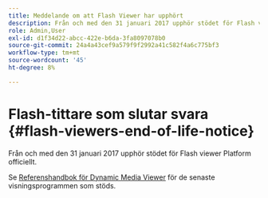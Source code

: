 ```yaml
---
title: Meddelande om att Flash Viewer har upphört
description: Från och med den 31 januari 2017 upphör stödet för Flash viewer Platform officiellt.
role: Admin,User
exl-id: d1f34d22-abcc-422e-b6da-3fa8097078b0
source-git-commit: 24a4a43cef9a579f9f2992a41c582f4a6c775bf3
workflow-type: tm+mt
source-wordcount: '45'
ht-degree: 8%

---
```


# Flash-tittare som slutar svara {#flash-viewers-end-of-life-notice}

Från och med den 31 januari 2017 upphör stödet för Flash viewer Platform officiellt.

Se [Referenshandbok för Dynamic Media Viewer](https://experienceleague.adobe.com/docs/dynamic-media-developer-resources.html) för de senaste visningsprogrammen som stöds.
